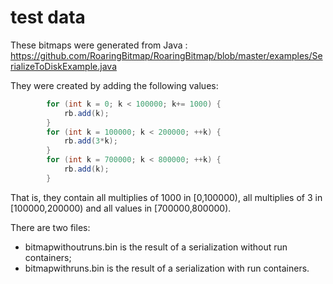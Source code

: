 # test data

These bitmaps were generated from Java : 
https://github.com/RoaringBitmap/RoaringBitmap/blob/master/examples/SerializeToDiskExample.java

They were created by adding the following values:

```Java
        for (int k = 0; k < 100000; k+= 1000) {
            rb.add(k);
        }
        for (int k = 100000; k < 200000; ++k) {
            rb.add(3*k);
        }
        for (int k = 700000; k < 800000; ++k) {
            rb.add(k);
        }
```

That is, they contain all multiplies of 1000 in [0,100000), all multiplies of 3 in [100000,200000) and all values in [700000,800000).

There are two files:
-  bitmapwithoutruns.bin is the result of a serialization without run containers;
-  bitmapwithruns.bin is the result of a serialization with run containers.



